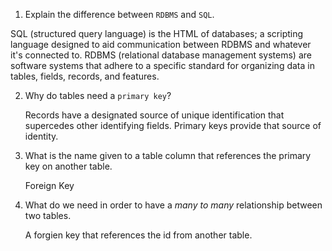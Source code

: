 1. Explain the difference between `RDBMS` and `SQL`.

SQL     (structured query language) is the HTML of databases;
        a scripting language designed to aid communication
        between RDBMS and whatever it's connected to.
RDBMS   (relational database management systems) are software systems
        that adhere to a specific standard for organizing data in tables,
        fields, records, and features.

2. Why do tables need a `primary key`?

    Records have a designated source of unique identification that
    supercedes other identifying fields. Primary keys provide that
    source of identity.

3. What is the name given to a table column that references the primary key on another table.

    Foreign Key

4. What do we need in order to have a _many to many_ relationship between two tables.

    A forgien key that references the id from another table.